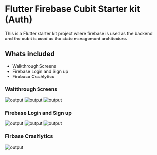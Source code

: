 # Flutter Firebase Cubit Starter kit (Auth)

This is a Flutter starter kit project where firebase is used as the backend and the cubit is used as the state management architecture.

## Whats included

- Walkthrough Screens
- Firebase Login and Sign up
- Firebase Crashlytics

### Waltthrough Screens

![output](doc_images/walkthrough1.jpg) ![output](doc_images/walkthrough2.jpg) ![output](doc_images/walkthrough3.jpg)

### Firebase Login and Sign up

![output](doc_images/login.jpg) ![output](doc_images/register.jpg) ![output](doc_images/home.jpg)

### Firbase Crashlytics

![output](doc_images/crashlytics.png)
